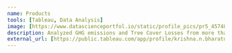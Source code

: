 ```yaml
---
name: Products
tools: [Tableau, Data Analysis]
image: [https://www.datascienceportfol.io/static/profile_pics/pr5_45748C1CF13050721501.png]
description: Analyzed GHG emissions and Tree Cover Losses from more than 200 countries. Solely scraped data from various government web sources and reports to perform analysis & created an interactive dashboard in Tableau.
external_url: [https://public.tableau.com/app/profile/krishna.n.bharatula/viz/GlobalCO2EmissionsandTreeCoverLoss/Dashboard1]
---
```

